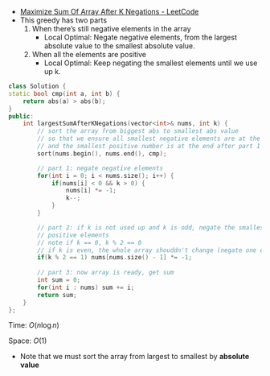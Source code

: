 - [Maximize Sum Of Array After K Negations - LeetCode](https://leetcode.com/problems/maximize-sum-of-array-after-k-negations/description/)
- This greedy has two parts
    1. When there’s still negative elements in the array
        - Local Optimal: Negate negative elements, from the largest absolute value to the smallest absolute value.
    2. When all the elements are positive
        - Local Optimal: Keep negating the smallest elements until we use up k.

```C++
class Solution {
static bool cmp(int a, int b) {
    return abs(a) > abs(b);
}
public:
    int largestSumAfterKNegations(vector<int>& nums, int k) {
        // sort the array from biggest abs to smallest abs value
        // so that we ensure all smallest negative elements are at the front
        // and the smallest positive number is at the end after part 1
        sort(nums.begin(), nums.end(), cmp);

        // part 1: negate negative elements
        for(int i = 0; i < nums.size(); i++) {
            if(nums[i] < 0 && k > 0) {
                nums[i] *= -1;
                k--;
            }
        }

        // part 2: if k is not used up and k is odd, negate the smallest 
        // positive elements
        // note if k == 0, k % 2 == 0
        // if k is even, the whole array shouddn't change (negate one elements even times)
        if(k % 2 == 1) nums[nums.size() - 1] *= -1;
        
        // part 3: now array is ready, get sum
        int sum = 0;
        for(int i : nums) sum += i;
        return sum;
    }
};
```

Time: $O(n\log n)$﻿

Space: $O(1)$﻿

- Note that we must sort the array from largest to smallest by **absolute value**